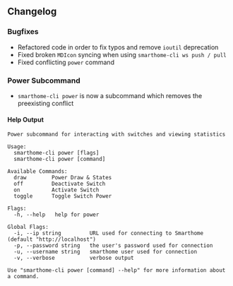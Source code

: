 ## Changelog

### Bugfixes
- Refactored code in order to fix typos and remove `ioutil` deprecation
- Fixed broken `MDIcon` syncing when using `smarthome-cli ws push / pull`
- Fixed conflicting `power` command

### Power Subcommand
- `smarthome-cli power` is now a subcommand which removes the preexisting conflict

#### Help Output
```
Power subcommand for interacting with switches and viewing statistics

Usage:
  smarthome-cli power [flags]
  smarthome-cli power [command]

Available Commands:
  draw        Power Draw & States
  off         Deactivate Switch
  on          Activate Switch
  toggle      Toggle Switch Power

Flags:
  -h, --help   help for power

Global Flags:
  -i, --ip string         URL used for connecting to Smarthome (default "http://localhost")
  -p, --password string   the user's password used for connection
  -u, --username string   smarthome user used for connection
  -v, --verbose           verbose output

Use "smarthome-cli power [command] --help" for more information about a command.
```
